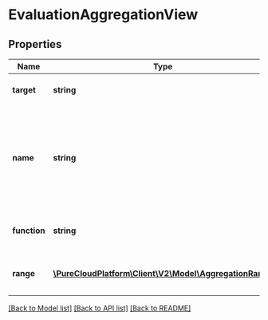 # EvaluationAggregationView

## Properties
Name | Type | Description | Notes
------------ | ------------- | ------------- | -------------
**target** | **string** | Target metric name | 
**name** | **string** | A unique name for this view. Must be distinct from other views and built-in metric names. | 
**function** | **string** | Type of view you wish to create | 
**range** | [**\PureCloudPlatform\Client\V2\Model\AggregationRange**](AggregationRange.md) | Range of numbers for slicing up data | [optional] 

[[Back to Model list]](../README.md#documentation-for-models) [[Back to API list]](../README.md#documentation-for-api-endpoints) [[Back to README]](../README.md)


